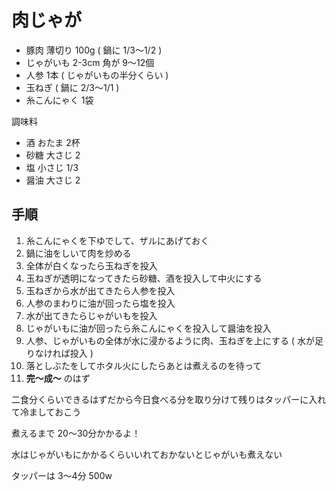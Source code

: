 肉じゃが
========

* 豚肉 薄切り 100g ( 鍋に 1/3〜1/2 )
* じゃがいも 2-3cm 角が 9〜12個
* 人参 1本 ( じゃがいもの半分くらい )
* 玉ねぎ ( 鍋に 2/3〜1/1 )
* 糸こんにゃく 1袋

調味料
* 酒 おたま 2杯
* 砂糖 大さじ 2
* 塩 小さじ 1/3
* 醤油 大さじ 2

手順
----

1. 糸こんにゃくを下ゆでして、ザルにあげておく
1. 鍋に油をしいて肉を炒める
1. 全体が白くなったら玉ねぎを投入
1. 玉ねぎが透明になってきたら砂糖、酒を投入して中火にする
1. 玉ねぎから水が出てきたら人参を投入
1. 人参のまわりに油が回ったら塩を投入
1. 水が出てきたらじゃがいもを投入
1. じゃがいもに油が回ったら糸こんにゃくを投入して醤油を投入
1. 人参、じゃがいもの全体が水に浸かるように肉、玉ねぎを上にする ( 水が足りなければ投入 )
1. 落としぶたをしてホタル火にしたらあとは煮えるのを待って
1. **完〜成〜** のはず

二食分くらいできるはずだから今日食べる分を取り分けて残りはタッパーに入れて冷ましておこう

煮えるまで 20〜30分かかるよ！

水はじゃがいもにかかるくらいいれておかないとじゃがいも煮えない

タッパーは 3〜4分 500w
